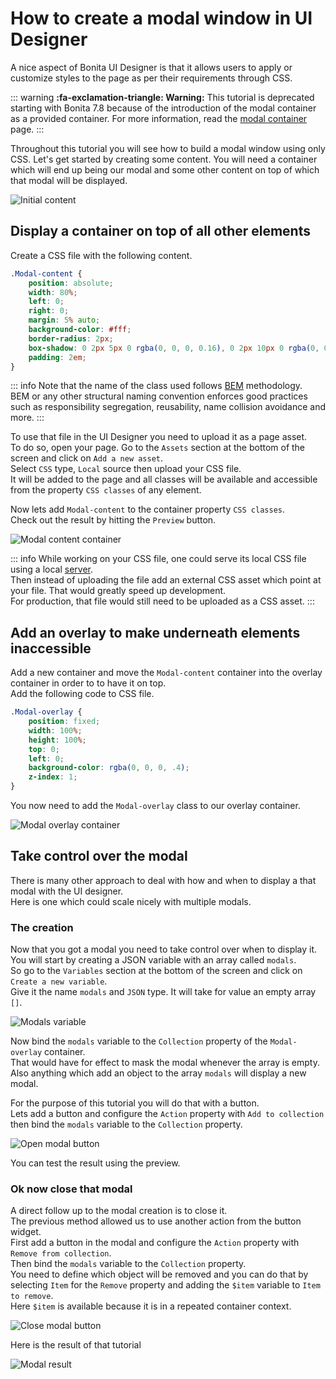 # How to create a modal window in UI Designer

A nice aspect of Bonita UI Designer is that it allows users to apply or customize styles to the page as per their requirements through CSS.

::: warning
**:fa-exclamation-triangle: Warning:** This tutorial is deprecated starting with Bonita 7.8 because of the introduction of the modal container as a provided container. For more information, read the [modal container](widgets.md#modal-container) page.
:::

Throughout this tutorial you will see how to build a modal window using only CSS.
Let's get started by creating some content.
You will need a container which will end up being our modal and some other content on top of which that modal will be displayed.

![Initial content](images/uid-modal-tutorial/initial-content.png) <!--{.img-responsive .img-thumbnail}-->

## Display a container on top of all other elements

Create a CSS file with the following content.
 
 ```css
 .Modal-content {
     position: absolute;
     width: 80%;
     left: 0;
     right: 0;
     margin: 5% auto;
     background-color: #fff;
     border-radius: 2px;
     box-shadow: 0 2px 5px 0 rgba(0, 0, 0, 0.16), 0 2px 10px 0 rgba(0, 0, 0, 0.12);
     padding: 2em;
 }
 ```

::: info
Note that the name of the class used follows [BEM](https://en.bem.info/) methodology.  
BEM or any other structural naming convention enforces good practices such as responsibility segregation, reusability, name collision avoidance and more.
:::

To use that file in the UI Designer you need to upload it as a page asset.   
To do so, open your page. Go to the `Assets` section at the bottom of the screen and click on `Add a new asset`.  
Select `CSS` type, `Local` source then upload your CSS file.  
It will be added to the page and all classes will be available and accessible from the property `CSS classes` of any element.

Now lets add `Modal-content` to the container property `CSS classes`.  
Check out the result by hitting the `Preview` button.

![Modal content container](images/uid-modal-tutorial/modal-content-container.png) <!--{.img-responsive .img-thumbnail}-->

::: info
While working on your CSS file, one could serve its local CSS file using a local [server](https://www.npmjs.com/package/http-server).  
Then instead of uploading the file add an external CSS asset which point at your file. That would greatly speed up development.  
For production, that file would still need to be uploaded as a CSS asset.
:::

## Add an overlay to make underneath elements inaccessible

Add a new container and move the `Modal-content` container into the overlay container in order to to have it on top.  
Add the following code to CSS file.

```css
.Modal-overlay {
    position: fixed;
    width: 100%;
    height: 100%;
    top: 0;
    left: 0;
    background-color: rgba(0, 0, 0, .4);
    z-index: 1;
}
```

You now need to add the `Modal-overlay` class to our overlay container.

![Modal overlay container](images/uid-modal-tutorial/modal-overlay-container.png) <!--{.img-responsive .img-thumbnail}-->

## Take control over the modal 

There is many other approach to deal with how and when to display a that modal with the UI designer.  
Here is one which could scale nicely with multiple modals.

### The creation

Now that you got a modal you need to take control over when to display it.  
You will start by creating a JSON variable with an array called `modals`.  
So go to the `Variables` section at the bottom of the screen and click on `Create a new variable`.  
Give it the name `modals` and `JSON` type. It will take for value an empty array `[]`.

![Modals variable](images/uid-modal-tutorial/modals-variable.png) <!--{.img-responsive .img-thumbnail}-->

Now bind the `modals` variable to the `Collection` property of the `Modal-overlay` container.  
That would have for effect to mask the modal whenever the array is empty.  
Also anything which add an object to the array `modals` will display a new modal.

For the purpose of this tutorial you will do that with a button.  
Lets add a button and configure the `Action` property with `Add to collection`   
then bind the `modals` variable to the `Collection` property.

![Open modal button](images/uid-modal-tutorial/open-modal-button.png) <!--{.img-responsive .img-thumbnail}-->

You can test the result using the preview.

### Ok now close that modal

A direct follow up to the modal creation is to close it.   
The previous method allowed us to use another action from the button widget.   
First add a button in the modal and configure the `Action` property with `Remove from collection`.  
Then bind the `modals` variable to the `Collection` property.  
You need to define which object will be removed and you can do that by selecting `Item` for the `Remove` property and adding the `$item` variable to `Item to remove`.  
Here `$item` is available because it is in a repeated container context.

![Close modal button](images/uid-modal-tutorial/close-modal-button.png) <!--{.img-responsive .img-thumbnail}-->

Here is the result of that tutorial

![Modal result](images/uid-modal-tutorial/tuto-modal-result.gif) <!--{.img-responsive .img-thumbnail}-->
